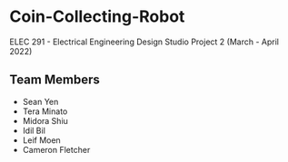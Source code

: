 # Coin-Collecting-Robot
ELEC 291 - Electrical Engineering Design Studio Project 2 (March - April 2022)

## Team Members
- Sean Yen
- Tera Minato
- Midora Shiu
- Idil Bil
- Leif Moen
- Cameron Fletcher
